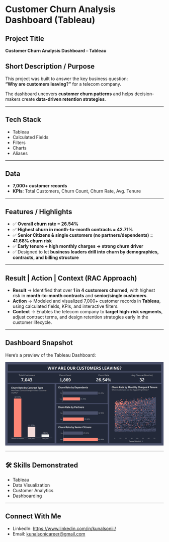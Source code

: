 # Customer Churn Analysis Dashboard (Tableau)

## Project Title
**Customer Churn Analysis Dashboard – Tableau**

## Short Description / Purpose
This project was built to answer the key business question:  
**“Why are customers leaving?”** for a telecom company.  

The dashboard uncovers **customer churn patterns** and helps decision-makers create **data-driven retention strategies**.  

---

## Tech Stack
- Tableau  
- Calculated Fields  
- Filters  
- Charts  
- Aliases  

---

## Data
- **7,000+ customer records**  
- **KPIs**: Total Customers, Churn Count, Churn Rate, Avg. Tenure  

---

## Features / Highlights
- ✅ **Overall churn rate = 26.54%**  
- ✅ **Highest churn in month-to-month contracts = 42.71%**  
- ✅ **Senior Citizens & single customers (no partners/dependents) = 41.68% churn risk**  
- ✅ **Early tenure + high monthly charges → strong churn driver**  
- ✅ Designed to let **business leaders drill into churn by demographics, contracts, and billing structure**  

---

## Result | Action | Context (RAC Approach)

- **Result** → Identified that over **1 in 4 customers churned**, with highest risk in **month-to-month contracts** and **senior/single customers**.  
- **Action** → Modeled and visualized 7,000+ customer records in **Tableau**, using calculated fields, KPIs, and interactive filters.  
- **Context** → Enables the telecom company to **target high-risk segments**, adjust contract terms, and design retention strategies early in the customer lifecycle.  

---

## Dashboard Snapshot
Here’s a preview of the Tableau Dashboard:  

![Customer Churn Dashboard](https://github.com/kunalsoni19/Customer-Churn-Analysis-Dashboard/blob/main/Snapshot%20of%20the%20Dashboard.png)

---

## 🛠️ Skills Demonstrated
- Tableau  
- Data Visualization  
- Customer Analytics  
- Dashboarding  

---

## Connect With Me
- LinkedIn: https://www.linkedin.com/in/kunalsoniii/
- Email: kunalsonicareer@gmail.com 

